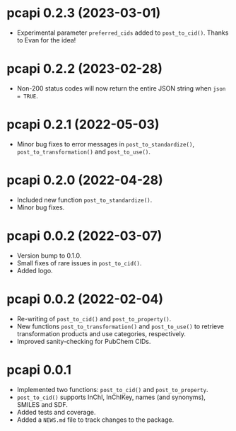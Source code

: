 # pcapi 0.2.3 (2023-03-01)
* Experimental parameter `preferred_cids` added to `post_to_cid()`. Thanks to 
  Evan for the idea!

# pcapi 0.2.2 (2023-02-28)
* Non-200 status codes will now return the entire JSON string when 
  `json = TRUE`. 

# pcapi 0.2.1 (2022-05-03)

* Minor bug fixes to error messages in `post_to_standardize()`, 
  `post_to_transformation()` and `post_to_use()`.

# pcapi 0.2.0 (2022-04-28)

* Included new function `post_to_standardize()`.
* Minor bug fixes. 

# pcapi 0.0.2 (2022-03-07)

* Version bump to 0.1.0.
* Small fixes of rare issues in `post_to_cid()`.
* Added logo.

# pcapi 0.0.2 (2022-02-04)

* Re-writing of `post_to_cid()` and `post_to_property()`.
* New functions `post_to_transformation()` and `post_to_use()` to retrieve 
  transformation products and use categories, respectively. 
* Improved sanity-checking for PubChem CIDs. 

# pcapi 0.0.1

* Implemented two functions: `post_to_cid()` and `post_to_property`.
* `post_to_cid()` supports InChI, InChIKey, names (and synonyms), SMILES and 
  SDF. 
* Added tests and coverage.
* Added a `NEWS.md` file to track changes to the package.
